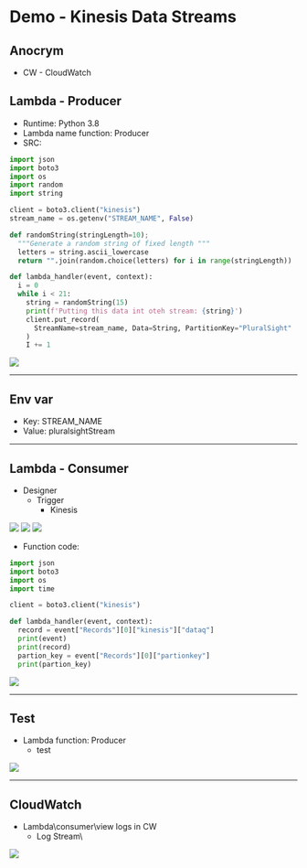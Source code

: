 # Demo - Kinesis Data Streams

## Anocrym
* CW - CloudWatch

## Lambda - Producer
* Runtime: Python 3.8
* Lambda name function: Producer
* SRC:
````python
import json
import boto3
import os
import random
import string

client = boto3.client("kinesis")
stream_name = os.getenv("STREAM_NAME", False)

def randomString(stringLength=10);
  """Generate a random string of fixed length """
  letters = string.ascii_lowercase
  return "".join(random.choice(letters) for i in range(stringLength))

def lambda_handler(event, context):
  i = 0
  while i < 21:
    string = randomString(15)
    print(f'Putting this data int oteh stream: {string}')
    client.put_record(
      StreamName=stream_name, Data=String, PartitionKey="PluralSight"
    )
    I += 1
````
[<img src="https://i.imgur.com/vOtx3hb.png">](https://i.imgur.com/vOtx3hb.png)

---

## Env var
* Key: STREAM_NAME
* Value: pluralsightStream

---

## Lambda - Consumer
* Designer
  * Trigger
    * Kinesis
    
[<img src="https://i.imgur.com/8OkG8z0.png">](https://i.imgur.com/8OkG8z0.png)
[<img src="https://i.imgur.com/gPDsF4y.png">](https://i.imgur.com/gPDsF4y.png)
[<img src="https://i.imgur.com/L4nZBlV.png">](https://i.imgur.com/L4nZBlV.png)
    
* Function code:
````py
import json
import boto3
import os
import time

client = boto3.client("kinesis")

def lambda_handler(event, context):
  record = event["Records"][0]["kinesis"]["dataq"]
  print(event)
  print(record)
  partion_key = event["Records"][0]["partionkey"]
  print(partion_key)
````
[<img src="https://i.imgur.com/HIcwOEG.png">](https://i.imgur.com/HIcwOEG.png)

---

## Test
* Lambda function: Producer
  * test
  
[<img src="https://i.imgur.com/1iC9BpI.png">](https://i.imgur.com/1iC9BpI.png)

---

## CloudWatch
* Lambda\consumer\view logs in CW
  * Log Stream\

[<img src="https://i.imgur.com/ul1qZtz.png">](https://i.imgur.com/ul1qZtz.png)
